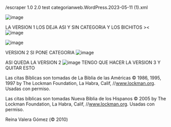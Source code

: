 /escraper 1.0 2.0 test categorianweb.WordPress.2023-05-11 (1).xml

![image](https://github.com/user-attachments/assets/b518283e-29d1-4298-9fda-98e89abdc473)


LA VERSION 1 LOS DEJA ASI Y SIN CATEGORIA Y LOS BICHITOS ><
![image](https://github.com/user-attachments/assets/34fbf3f0-d662-4366-82c0-5f4e5a8794ac)

![image](https://github.com/user-attachments/assets/b7635869-59e7-4347-b5f9-671af75811ec)


VERSION 2 SI PONE CATEGORIA 
![image](https://github.com/user-attachments/assets/85f60304-a0cb-4c3c-be11-b2d695b57c45)

ASI QUEDA LA VERSION 2 
![image](https://github.com/user-attachments/assets/e3be584a-1717-4883-9d6b-db2983ffcc40)
TENGO QUE HACER LA VERSION 3 Y QUITAR ESTO

Las citas Bíblicas son tomadas de La Biblia de las Américas © 1986, 1995, 1997 by The Lockman Foundation, La Habra, Calif, //www.lockman.org. Usadas con permiso.

Las citas bíblicas son tomadas Nueva Biblia de los Hispanos © 2005 by The Lockman Foundation, La Habra, Calif, //www.lockman.org. Usadas con permiso.

Reina Valera Gómez (© 2010)



